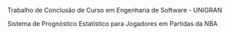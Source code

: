 Trabalho de Conclusão de Curso em Engenharia de Software - UNIGRAN


Sistema de Prognóstico Estatístico para Jogadores em Partidas da NBA
 
 

